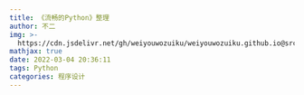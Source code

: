 ```yaml
---
title: 《流畅的Python》整理
author: 不二
img: >-
  https://cdn.jsdelivr.net/gh/weiyouwozuiku/weiyouwozuiku.github.io@src/source/_posts/PageImg/程序设计/《流畅的Python》整理.jpeg
mathjax: true
date: 2022-03-04 20:36:11
tags: Python
categories: 程序设计
---
```

